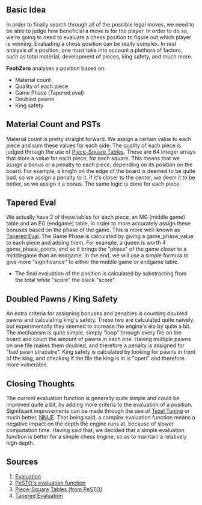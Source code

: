 ## Basic Idea

In order to finally search through all of the possible legal moves, we need to be able to judge how beneficial a move is for the player. In order to do so, we're going to need to evaluate a chess position to figure out which player is winning.
Evaluating a chess position can be really complex. In real analysis of a position, one must take into account a plethora of factors, such as total material, development of pieces, king safety, and much more.

**FeohZero** analyses a position based on:
- Material count
- Quality of each piece
- Game Phase (Tapered eval)
- Doubled pawns
- King safety

## Material Count and PSTs

Material count is pretty straight forward. We assign a certain value to each piece and sum these values for each side. The quality of each piece is judged through the use of [Piece-Square Tables](https://www.chessprogramming.org/Piece-Square_Tables).
These are 64 integer arrays that store a value for each piece, for each square. This means that we assign a bonus or a penalty to each piece, depending on its position on the board. For example, a knight on the edge of the board is deemed to be quite bad,
so we assign a penalty to it. If it's closer to the center, we deem it to be better, so we assign it a bonus. The same logic is done for each piece.

## Tapered Eval
We actually have 2 of these tables for each piece, an MG (middle game) table and an EG (endgame) table, in order to more accurately assign these bonuses based on the phase of the game. This is more well-known as
[Tapered Eval](https://www.chessprogramming.org/Tapered_Eval#:~:text=a%20technique%20used%20in%20evaluation,of%20captured%20pieces%20so%20far). The Game Phase is calculated by giving a game_phase_value to each piece and adding them.
For example, a queen is worth 4 game_phase_points, and so it brings the "phase" of the game closer to a middlegame than an endgame. In the end, we will use a simple formula to give more "significance" to either the middle game or endgame table.

- The final evaluation of the position is calculated by substracting from the total white "score" the black "score".

## Doubled Pawns / King Safety
An extra criteria for assigning bonuses and penalties is counting doubled pawns and calculating king's safety. These two are calculated quite naively, but experimentally they seemed to increase the engine's elo by quite a bit. The mechanism is quite simple,
simply "loop" through every file on the board and count the amount of pawns in each one. Having multiple pawns on one file makes them doubled, and therefore a penalty is assigned for "bad pawn strucutre". King safety is calculated by looking for pawns in front of
the king, and checking if the file the king is in is "open" and therefore more vulnerable.

## Closing Thoughts
The current evaluation function is generally quite simple and could be improved quite a bit, by adding more criteria to the evaluation of a position. Significant improvements can be made through the use of [Texel Tuning](https://www.chessprogramming.org/Texel%27s_Tuning_Method) or much better, [NNUE](https://www.chessprogramming.org/NNUE). That being said, a complex evaluation function means a negative impact on the depth the engine runs at, because of slower computation time.
Having said that, we decided that a simple evaluation function is better for a simple chess engine, so as to maintain a relatively high depth.

## Sources
1. [Evaluation](https://www.chessprogramming.org/Evaluation)
2. [PeSTO's evaluation function](https://www.chessprogramming.org/PeSTO%27s_Evaluation_Function)
3. [Piece-Square Tables (from PeSTO)](http://www.talkchess.com/forum3/viewtopic.php?f=2&t=68311&start=19)
4. [Tapered Evaluation](https://www.chessprogramming.org/Tapered_Eval#:~:text=a%20technique%20used%20in%20evaluation,of%20captured%20pieces%20so%20far.)

